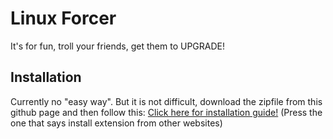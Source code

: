 # Linux Forcer
It's for fun, troll your friends, get them to UPGRADE!

## Installation
Currently no "easy way". But it is not difficult, download the zipfile from this github page and then follow this: [Click here for installation guide!](https://support.google.com/chrome_webstore/answer/2664769) (Press the one that says install extension from other websites)
